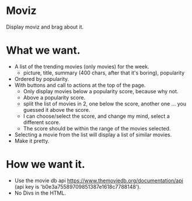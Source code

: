 # Moviz

Display moviz and brag about it.

# What we want.

* A list of the trending movies (only movies) for the week.
    * picture, title, summary (400 chars, after that it's boring), popularity
* Ordered by popularity.
* With buttons and call to actions at the top of the page.
    * Only display movies below a popularity score, because why not.
    * Above a popularity score.
    * split the list of movies in 2, one below the score, another one ... you guessed it above the score.
    * I can choose/select the score, and change my mind, select a different score.
    * The score should be within the range of the movies selected.
* Selecting a movie from the list will display a list of similar movies.
* Make it pretty.

# How we want it.

* Use the movie db api https://www.themoviedb.org/documentation/api (api key is 'b0e3a75589709851387e1618c7788148').
* No Divs in the HTML.
